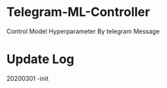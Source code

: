 # Telegram-ML-Controller
Control Model Hyperparameter By telegram Message

# Update Log
20200301 -init
